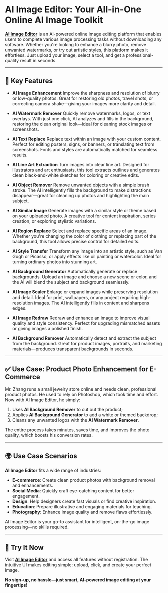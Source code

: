 # AI Image Editor: Your All-in-One Online AI Image Toolkit

**[AI Image Editor](https://aiimageeditor.me)** is an AI-powered online image editing platform that enables users to complete various image processing tasks without downloading any software. Whether you're looking to enhance a blurry photo, remove unwanted watermarks, or try out artistic styles, this platform makes it effortless. Just upload your image, select a tool, and get a professional-quality result in seconds.

---

## 🌟 Key Features

* **AI Image Enhancement**
  Improve the sharpness and resolution of blurry or low-quality photos. Great for restoring old photos, travel shots, or correcting camera shake—giving your images more clarity and detail.

* **AI Watermark Remover**
  Quickly remove watermarks, logos, or text overlays. With just one click, AI analyzes and fills in the background, restoring the clean original look—ideal for cleaning stock images or screenshots.

* **AI Text Replace**
  Replace text within an image with your custom content. Perfect for editing posters, signs, or banners, or translating text from screenshots. Fonts and styles are automatically matched for seamless results.

* **AI Line Art Extraction**
  Turn images into clear line art. Designed for illustrators and art enthusiasts, this tool extracts outlines and generates clean black-and-white sketches for coloring or creative edits.

* **AI Object Remover**
  Remove unwanted objects with a simple brush stroke. The AI intelligently fills the background to make distractions disappear—great for cleaning up photos and highlighting the main subject.

* **AI Similar Image**
  Generate images with a similar style or theme based on your uploaded photo. A creative tool for content inspiration, series creation, or exploring stylistic variations.

* **AI Region Replace**
  Select and replace specific areas of an image. Whether you're changing the color of clothing or replacing part of the background, this tool allows precise control for detailed edits.

* **AI Style Transfer**
  Transform any image into an artistic style, such as Van Gogh or Picasso, or apply effects like oil painting or watercolor. Ideal for turning ordinary photos into stunning art.

* **AI Background Generator**
  Automatically generate or replace backgrounds. Upload an image and choose a new scene or color, and the AI will blend the subject and background seamlessly.

* **AI Image Scaler**
  Enlarge or expand images while preserving resolution and detail. Ideal for print, wallpapers, or any project requiring high-resolution images. The AI intelligently fills in content and sharpens edges.

* **AI Image Redraw**
  Redraw and enhance an image to improve visual quality and style consistency. Perfect for upgrading mismatched assets or giving images a polished finish.

* **AI Background Remover**
  Automatically detect and extract the subject from the background. Great for product images, portraits, and marketing materials—produces transparent backgrounds in seconds.

---

## ✅ Use Case: Product Photo Enhancement for E-Commerce

Mr. Zhang runs a small jewelry store online and needs clean, professional product photos. He used to rely on Photoshop, which took time and effort. Now with AI Image Editor, he simply:

1. Uses **AI Background Remover** to cut out the product;
2. Applies **AI Background Generator** to add a white or themed backdrop;
3. Cleans any unwanted logos with the **AI Watermark Remover**.

The entire process takes minutes, saves time, and improves the photo quality, which boosts his conversion rates.

---

## 🌍 Use Case Scenarios

**AI Image Editor** fits a wide range of industries:

* **E-commerce**: Create clean product photos with background removal and enhancements.
* **Social Media**: Quickly craft eye-catching content for better engagement.
* **Design**: Help designers create fast visuals or find creative inspiration.
* **Education**: Prepare illustrative and engaging materials for teaching.
* **Photography**: Enhance image quality and remove flaws effortlessly.

AI Image Editor is your go-to assistant for intelligent, on-the-go image processing—no skills required.

---

## 🔗 Try It Now

Visit [**AI Image Editor**](https://aiimageeditor.me) and access all features without registration. The intuitive UI makes editing simple: upload, click, and create your perfect image.

**No sign-up, no hassle—just smart, AI-powered image editing at your fingertips!**
